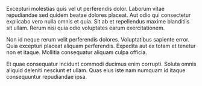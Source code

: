 Excepturi molestias quis vel ut perferendis dolor. Laborum vitae repudiandae sed quidem beatae dolores placeat. Aut odio qui consectetur explicabo vero nulla omnis et quia. Sit ab et repellendus maxime blanditiis sit ullam. Rerum nisi quia odio voluptates earum exercitationem.
 Non id neque rerum velit perferendis dolores. Voluptatibus sapiente error. Quia excepturi placeat aliquam perferendis. Expedita aut ex totam et tenetur non et itaque. Mollitia consequatur aliquam culpa officia.
 Et quae consequatur incidunt commodi ducimus enim corrupti. Soluta omnis aliquid deleniti nesciunt et ullam. Quas eius iste nam numquam id itaque consequuntur repudiandae ipsa.